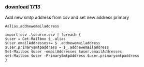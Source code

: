 ﻿---
pid:            1712
parent:         0
children:       1713
poster:         Ermias
title:          
date:           2010-03-20 21:11:22
description:    Add new smtp address from csv and set new address primary
format:         posh
---

# 

### [download](1712.ps1)  [1713](1713.md)

Add new smtp address from csv and set new address primary

```posh
#alias,addnewemailaddress

import-csv .\source.csv | foreach {
$user = Get-Mailbox $_.alias
$user.emailAddresses+= $_.addnewemailaddress
$user.primarysmtpaddress = $_.addnewemailaddress
Set-Mailbox $user -emailAddresses $user.emailAddresses
set-Mailbox $user -PrimarySmtpAddress $user.primarysmtpaddress
}

```
